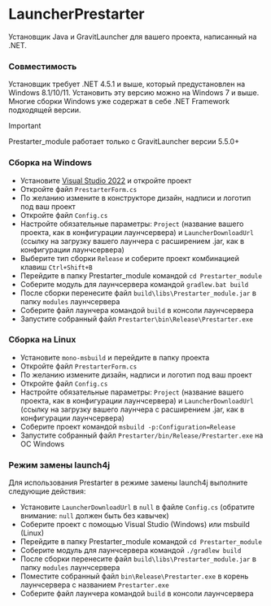 # LauncherPrestarter
Установщик Java и GravitLauncher для вашего проекта, написанный на .NET.
### Совместимость
Установщик требует .NET 4.5.1 и выше, который предустановлен на Windows 8.1/10/11. Установить эту версию можно на Windows 7 и выше. Многие сборки Windows уже содержат в себе .NET Framework подходящей версии.

> [!IMPORTANT]  
> Prestarter_module работает только с GravitLauncher версии 5.5.0+

### Сборка на Windows
- Установите [Visual Studio 2022](https://visualstudio.microsoft.com/ru/vs/community/) и откройте проект
- Откройте файл `PrestarterForm.cs`
- По желанию измените в конструкторе дизайн, надписи и логотип под ваш проект
- Откройте файл `Config.cs`
- Настройте обязательные параметры: `Project` (название вашего проекта, как в конфигурации лаунчсервера) и `LauncherDownloadUrl` (ссылку на загрузку вашего лаунчера с расширением .jar, как в конфигурации лаунчсервера)  
- Выберите тип сборки `Release` и соберите проект комбинацией клавиш `Ctrl+Shift+B`
- Перейдите в папку Prestarter_module командой `cd Prestarter_module`
- Соберите модуль для лаунчсервера командой `gradlew.bat build`
- После сборки перенесите файл `build\libs\Prestarter_module.jar` в папку `modules` лаунчсервера
- Соберите файл лаунчера командой `build` в консоли лаунчсервера
- Запустите собранный файл `Prestarter\bin\Release\Prestarter.exe`
### Сборка на Linux
- Установите `mono-msbuild` и перейдите в папку проекта
- Откройте файл `PrestarterForm.cs`
- По желанию измените дизайн, надписи и логотип под ваш проект
- Откройте файл `Config.cs`
- Настройте обязательные параметры: `Project` (название вашего проекта, как в конфигурации лаунчсервера) и `LauncherDownloadUrl` (ссылку на загрузку вашего лаунчера с расширением .jar, как в конфигурации лаунчсервера)
- Соберите проект командой `msbuild -p:Configuration=Release`
- Запустите собранный файл `Prestarter/bin/Release/Prestarter.exe` на ОС Windows
### Режим замены launch4j
Для использования Prestarter в режиме замены launch4j выполните следующие действия:
- Установите `LauncherDownloadUrl` в `null` в файле `Config.cs` (обратите внимание: `null` должен быть без кавычек)
- Соберите проект с помощью Visual Studio (Windows) или msbuild (Linux)
- Перейдите в папку Prestarter_module командой `cd Prestarter_module`
- Соберите модуль для лаунчсервера командой `./gradlew build`
- После сборки перенесите файл `build\libs\Prestarter_module.jar` в папку `modules` лаунчсервера
- Поместите собранный файл `bin\Release\Prestarter.exe` в корень лаунчсервера с названием `Prestarter.exe`
- Соберите файл лаунчера командой `build` в консоли лаунчсервера
